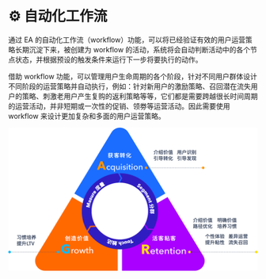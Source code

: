 # ⚙️ 自动化工作流

通过 EA 的自动化工作流（workflow）功能，可以将已经验证有效的用户运营策略长期沉淀下来，被创建为 workflow 的活动，系统将会自动判断活动中的各个节点状态，并根据预设的触发条件来运行下一步将要执行的动作。

借助 workflow 功能，可以管理用户生命周期的各个阶段，针对不同用户群体设计不同阶段的运营策略并自动执行，例如：针对新用户的激励策略、召回潜在流失用户的策略、刺激老用户产生复购的返利策略等等，它们都是需要跨越很长时间周期的运营活动，并非短期或一次性的促销、领劵等运营活动。因此需要使用 workflow 来设计更加复杂和多面的用户运营策略。

![&#x7528;&#x6237;&#x751F;&#x547D;&#x5468;&#x671F;&#x7684;&#x4E0D;&#x540C;&#x9636;&#x6BB5;](../../../.gitbook/assets/image.png)

